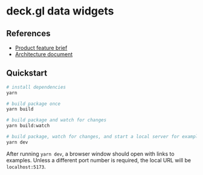 # deck.gl data widgets

## References

- [Product feature brief](https://docs.google.com/document/d/1ZWiVB_rgXf1WAEF1TjJgEHxp92kREYQrWG3O8jYV0Zk/edit)
- [Architecture document](https://app.shortcut.com/cartoteam/write/IkRvYyI6I3V1aWQgIjY2MzE1NDU0LTIyZTAtNDI4YS04NzMzLTc3YzZjN2I2MjVjYSI=?commentId=e509d33c6cdedf90599a5d3a937336d8e&commentThreadId=e7dbf03c9bd7b0fd3de40ebacbea67ee9)

## Quickstart

```bash
# install dependencies
yarn

# build package once
yarn build

# build package and watch for changes
yarn build:watch

# build package, watch for changes, and start a local server for examples
yarn dev
```

After running `yarn dev`, a browser window should open with links to examples. Unless a different port number is required, the local URL will be `localhost:5173`.
